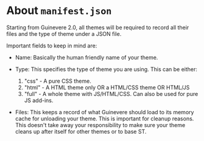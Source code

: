 # About `manifest.json`
Starting from Guinevere 2.0, all themes will be required to record all their files and the type of theme under a JSON file.

Important fields to keep in mind are:
- Name: Basically the human friendly name of your theme.
- Type: This specifies the type of theme you are using. This can be either:

    1. "css" - A pure CSS theme.
    2. "html" - A HTML theme only OR a HTML/CSS theme OR HTML/JS
    3. "full" - A whole theme with JS/HTML/CSS. Can also be used for pure JS add-ins.

- Files: This keeps a record of what Guinevere should load to its memory cache for unloading your theme. This is important for cleanup reasons. This doesn't take away your responsibility to make sure your theme cleans up after itself for other themes or to base ST.